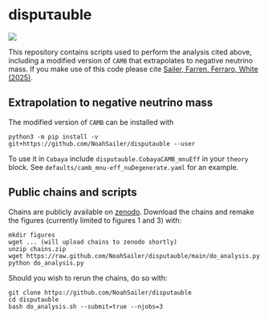 # dispuτauble

[![](https://img.shields.io/badge/arXiv-2504.16932%20-red.svg)](https://arxiv.org/abs/2504.16932)

This repository contains scripts used to perform the analysis cited above, including a modified version of `CAMB` that extrapolates to negative neutrino mass. If you make use of this code please cite [Sailer, Farren, Ferraro, White (2025)](https://inspirehep.net/literature/2915153). 

## Extrapolation to negative neutrino mass

The modified version of `CAMB` can be installed with

```
python3 -m pip install -v git+https://github.com/NoahSailer/disputauble --user
```

To use it in `Cobaya` include `disputauble.CobayaCAMB_mnuEff` in your `theory` block. See `defaults/camb_mnu-eff_nuDegenerate.yaml` for an example.

## Public chains and scripts

Chains are publicly available on [zenodo](https://www.zenodo.org). Download the chains and remake the figures (currently limited to figures 1 and 3) with:

```
mkdir figures
wget ... (will upload chains to zenodo shortly)
unzip chains.zip
wget https://raw.github.com/NoahSailer/disputauble/main/do_analysis.py
python do_analysis.py
```

Should you wish to rerun the chains, do so with:

```
git clone https://github.com/NoahSailer/disputauble
cd disputauble
bash do_analysis.sh --submit=true --njobs=3
```
